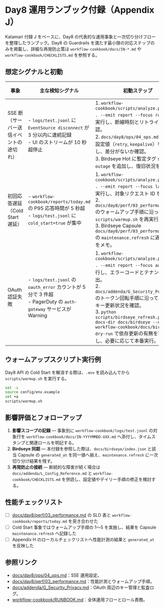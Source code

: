 # Day8 運用ランブック付録（Appendix J）

Katamari 付録 J をベースに、Day8 の代表的な運用事象と一次切り分けフローを整理したランブック。Day8 の Guardrails を満たす最小限の対応ステップのみを掲載し、詳細な再発防止策は `workflow-cookbook/docs/IN-*.md` や `workflow-cookbook/CHECKLISTS.md` を参照する。

## 想定シグナルと初動

| 事象 | 主な検知シグナル | 初動ステップ | エスカレーション基準 |
| --- | --- | --- | --- |
| SSE 断（サーバー送信イベントの途切れ） | - `logs/test.jsonl` に `EventSource disconnect` が 3 分以内に連続記録<br>- UI のストリームが 10 秒超停止 | 1. `workflow-cookbook/scripts/analyze.py --root . --emit report --focus runtime` を実行し、断線時刻とリトライ回数を確認。<br>2. `docs/day8/ops/04_ops.md` の SSE 設定値（`retry`, `keepalive`）を比較し、差分がないか確認。<br>3. Birdseye Hot に暫定タグ `sse-outage` を追加し、復旧状況を共有。 | - 断が 5 分以上継続<br>- リトライ回数が Guardrail 上限（10 回）を超過 |
| 初回応答遅延（Cold Start 遅延） | - `workflow-cookbook/reports/today.md` の P95 応答時間が 5 秒超<br>- `logs/test.jsonl` に `cold_start=true` が集中 | 1. `workflow-cookbook/scripts/analyze.py --root . --emit report --focus latency` を実行し、対象リクエスト ID を特定。<br>2. `docs/day8/perf/03_performance.md` のウォームアップ手順に沿って `scripts/warmup.sh` を再実行。<br>3. Birdseye Capsule `docs/day8/perf/03_performance.md` の `maintenance.refresh` に遅延計測値をメモ。 | - P95 が 10 分間改善しない<br>- SLA 2 分超のリクエストが 3 件以上 |
| OAuth 認証失敗 | - `logs/test.jsonl` の `oauth_error` カウントが 5 分で 3 件超<br>- PagerDuty の `auth-gateway` サービスが Warning | 1. `workflow-cookbook/scripts/analyze.py --root . --emit report --focus auth` を実行し、エラーコードとテナントを抽出。<br>2. `docs/addenda/G_Security_Privacy.md` のトークン回転手順に沿って、直近のキー更新状況を確認。<br>3. `python scripts/birdseye_refresh.py --docs-dir docs/birdseye --docs-dir workflow-cookbook/docs/birdseye --dry-run` で依存更新の有無を可視化し、必要に応じて本番実行。 | - `invalid_client` が連続 5 件<br>- 管理者テナントの `invalid_grant` が発生 |

## ウォームアップスクリプト実行例

Day8 API の Cold Start を解消する際は、`.env` を読み込んでから `scripts/warmup.sh` を実行する。

```bash
set -a
source config/env.example
set +a
scripts/warmup.sh
```

## 影響評価とフォローアップ

1. **影響スコープの記録** — 事象別に `workflow-cookbook/logs/test.jsonl` の対象行を `workflow-cookbook/docs/IN-YYYYMMDD-XXX.md` へ添付し、タイムスタンプと関連ロールを明記する。
2. **Birdseye 同期** — 本付録を参照した際は、`docs/birdseye/index.json` と該当 Capsule の `generated_at` を同一値へ揃え、`maintenance.refresh` に一次切り分け結果を残す。
3. **再発防止の接続** — 断続的な障害が続く場合は `docs/addenda/L_Config_Reference.md` と `workflow-cookbook/CHECKLISTS.md` を併読し、設定値やデイリー手順の修正を検討する。

## 性能チェックリスト

- [ ] [docs/day8/perf/03_performance.md](../day8/perf/03_performance.md) の SLO 表と `workflow-cookbook/reports/today.md` を突き合わせた
- [ ] Cold Start 事象ではウォームアップ手順の 1〜5 を実施し、結果を Capsule `maintenance.refresh` へ記録した
- [ ] Appendix H のローカルチェックリストへ性能計測の結果と `generated_at` を反映した

## 参照リンク

- [docs/day8/ops/04_ops.md](../day8/ops/04_ops.md)：SSE 運用設定。
- [docs/day8/perf/03_performance.md](../day8/perf/03_performance.md)：性能計測とウォームアップ手順。
- [docs/addenda/G_Security_Privacy.md](G_Security_Privacy.md)：OAuth 周辺のキー管理と監査ログ。
- [workflow-cookbook/RUNBOOK.md](../../workflow-cookbook/RUNBOOK.md)：全体運用フローとロール責務。
